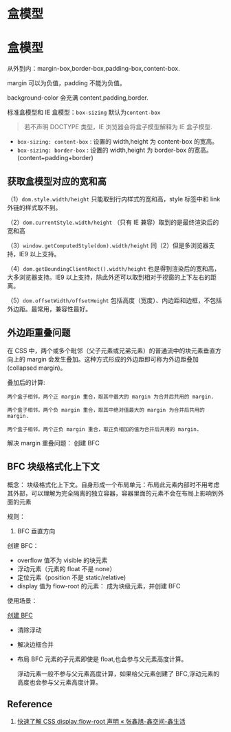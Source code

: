 # 盒模型

# 盒模型

从外到内：margin-box,border-box,padding-box,content-box.

margin 可以为负值，padding 不能为负值。

background-color 会充满 content,padding,border.

标准盒模型和 IE 盒模型：`box-sizing` 默认为`content-box`

> 若不声明 DOCTYPE 类型，IE 浏览器会将盒子模型解释为 IE 盒子模型.

- `box-sizing: content-box` : 设置的 width,height 为 content-box 的宽高。
- `box-sizing: border-box` : 设置的 width,height 为 border-box 的宽高。(content+padding+border)

## 获取盒模型对应的宽和高

（1）`dom.style.width/height` 只能取到行内样式的宽和高，style 标签中和 link 外链的样式取不到。

（2）`dom.currentStyle.width/height` （只有 IE 兼容）取到的是最终渲染后的宽和高

（3）`window.getComputedStyle(dom).width/height` 同（2）但是多浏览器支持，IE9 以上支持。

（4）`dom.getBoundingClientRect().width/height` 也是得到渲染后的宽和高，大多浏览器支持。IE9 以上支持，除此外还可以取到相对于视窗的上下左右的距离。

（5）`dom.offsetWidth/offsetHeight` 包括高度（宽度）、内边距和边框，不包括外边距。最常用，兼容性最好。

## 外边距重叠问题

在 CSS 中，两个或多个毗邻（父子元素或兄弟元素）的普通流中的块元素垂直方向上的 margin 会发生叠加。这种方式形成的外边距即可称为外边距叠加 (collapsed margin)。

叠加后的计算:

    两个盒子相邻，两个正 margin 重合，取其中最大的 margin 为合并后共用的 margin.

    两个盒子相邻，两个负 margin 重合，取其中绝对值最大的 margin 为合并后共用的 margin.

    两个盒子相邻，两个正负 margin 重合，取正负相加的值为合并后共用的 margin.

解决 margin 重叠问题： 创建 BFC

## BFC 块级格式化上下文

概念： 块级格式化上下文。自身形成一个布局单元：布局此元素内部时不用考虑其外部，可以理解为完全隔离的独立容器，容器里面的元素不会在布局上影响到外面的元素

规则：

1. BFC 垂直方向

创建 BFC：

- overflow 值不为 visible 的块元素
- 浮动元素（元素的 float 不是 none）
- 定位元素（position 不是 static/relative)
- display 值为 flow-root 的元素： 成为块级元素，并创建 BFC

使用场景：

[创建 BFC](https://codepen.io/brightzoe/pen/LYjVbee)

- 清除浮动
- 解决边框合并
- 布局
  BFC 元素的子元素即使是 float,也会参与父元素高度计算。
  
  浮动元素一般不参与父元素高度计算，如果给父元素创建了 BFC,浮动元素的高度也会参与父元素高度计算。

## Reference

1. [快速了解 CSS display:flow-root 声明 « 张鑫旭-鑫空间-鑫生活](https://www.zhangxinxu.com/wordpress/2020/05/css-display-flow-root/)
